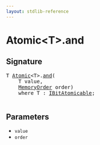 ```yaml
---
layout: stdlib-reference
---
```


# Atomic\<T\>\.and

## Signature 

<pre>
T <a href="/stdlib-reference/types/Atomic/index" class="code_type">Atomic</a>&lt;T&gt;.<a href="/stdlib-reference/types/Atomic/and">and</a>(
    T <span class='code_param'>value</span>,
    <a href="/stdlib-reference/types/MemoryOrder/index" class="code_type">MemoryOrder</a> <span class='code_param'>order</span>)
    <span class='code_keyword'>where</span> T : <a href="/stdlib-reference/interfaces/IBitAtomicable/index" class="code_type">IBitAtomicable</a>;

</pre>

## Parameters

* `value`
* `order`

